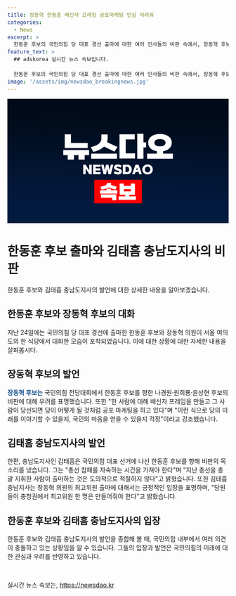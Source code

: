 ```yaml
---
title: 장동혁 한동훈 배신자 프레임 공포마케팅 민심 어려워
categories:
  - News
excerpt: >
  한동훈 후보의 국민의힘 당 대표 경선 출마에 대한 여러 인사들의 비판 속에서, 장동혁 후보는 한 후보의 모습으로 당을 변화시키기 어려울 것이라 우려를 표현했다. 또한 김태흠 충남도지사는 한 후보의 총선 참패에 따른 자숙을 촉구했으며 그에 반해 장동혁 의원의 최고위원으로의 도전을 지지했다. 한동훈 후보의 출마는 국민의힘 내부에서 논란이 되고 있으며, 이에 관련된 다양한 시각과 의견이 제시되고 있다.
feature_text: >
  ## adskorea 실시간 뉴스 속보입니다.

  한동훈 후보의 국민의힘 당 대표 경선 출마에 대한 여러 인사들의 비판 속에서, 장동혁 후보는 한 후보의 모습으로 당을 변화시키기 어려울 것이라 우려를 표현했다. 또한 김태흠 충남도지사는 한 후보의 총선 참패에 따른 자숙을 촉구했으며 그에 반해 장동혁 의원의 최고위원으로의 도전을 지지했다. 한동훈 후보의 출마는 국민의힘 내부에서 논란이 되고 있으며, 이에 관련된 다양한 시각과 의견이 제시되고 있다.
image: '/assets/img/newsdao_breakingnews.jpg'
---
```


<p><img src="/assets/img/newsdao_breakingnews.jpg" alt="adskorea 속보" /></p>

<h1 data-ke-size="size26"><b>한동훈 후보 출마와 김태흠 충남도지사의 비판</b></h1>

<p data-ke-size="size16">한동훈 후보와 김태흠 충남도지사의 발언에 대한 상세한 내용을 알아보겠습니다.</p>

<h2 data-ke-size="size24">한동훈 후보와 장동혁 후보의 대화</h2>

<p data-ke-size="size16">지난 24일에는 국민의힘 당 대표 경선에 출마한 한동훈 후보와 장동혁 의원이 서울 여의도의 한 식당에서 대화한 모습이 포착되었습니다. 이에 대한 상황에 대한 자세한 내용을 살펴봅시다.</p>

<h2 data-ke-size="size24">장동혁 후보의 발언</h2>

<p data-ke-size="size16"><b><span style="color: #1a5490;">장동혁 후보는</span></b> 국민의힘 전당대회에서 한동훈 후보를 향한 나경원·원희룡·윤상현 후보의 비판에 대해 우려를 표명했습니다. 또한 "한 사람에 대해 배신자 프레임을 만들고 그 사람이 당선되면 당이 어떻게 될 것처럼 공포 마케팅을 하고 있다"며 "이런 식으로 당의 미래를 이야기할 수 있을지, 국민의 마음을 얻을 수 있을지 걱정"이라고 강조했습니다.</p>

<h2 data-ke-size="size24">김태흠 충남도지사의 발언</h2>

<p data-ke-size="size16">한편, 충남도지사인 김태흠은 국민의힘 대표 선거에 나선 한동훈 후보를 향해 비판의 목소리를 냈습니다. 그는 "총선 참패를 자숙하는 시간을 가져야 한다"며 "지난 총선을 총괄 지휘한 사람이 출마하는 것은 도의적으로 적절하지 않다"고 밝혔습니다. 또한 김태흠 충남지사는 장동혁 의원의 최고위원 출마에 대해서는 긍정적인 입장을 표명하며, "당원들이 충청권에서 최고위원 한 명은 만들어줘야 한다"고 밝혔습니다.</p>

<h2 data-ke-size="size24">한동훈 후보와 김태흠 충남도지사의 입장</h2>

<p data-ke-size="size16">한동훈 후보와 김태흠 충남도지사의 발언을 종합해 볼 때, 국민의힘 내부에서 여러 의견이 충돌하고 있는 상황임을 알 수 있습니다. 그들의 입장과 발언은 국민의힘의 미래에 대한 관심과 우려를 반영하고 있습니다.</p>

<p data-ke-size="size16">&nbsp;</p>
실시간 뉴스 속보는, <a href="https://newsdao.kr" rel="dofollow">https://newsdao.kr</a>


